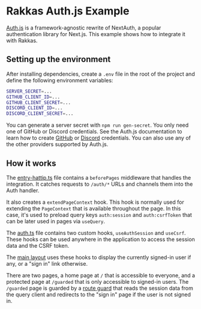 # Rakkas Auth.js Example

[Auth.js](https://authjs.dev) is a framework-agnostic rewrite of NextAuth, a popular authentication library for Next.js. This example shows how to integrate it with Rakkas.

## Setting up the environment

After installing dependencies, create a `.env` file in the root of the project and define the following environment variables:

```bash
SERVER_SECRET=...
GITHUB_CLIENT_ID=...
GITHUB_CLIENT_SECRET=...
DISCORD_CLIENT_ID=...
DISCORD_CLIENT_SECRET=...
```

You can generate a server secret with `npm run gen-secret`. You only need one of GitHub or Discord credentials. See the Auth.js documentation to learn how to create [GitHub](https://authjs.dev/reference/core/providers_github) or [Discord](https://authjs.dev/reference/core/providers_discord) credentials. You can also use any of the other providers supported by Auth.js.

## How it works

The [entry-hattip.ts](src/entry-hattip.ts) file contains a `beforePages` middleware that handles the integration. It catches requests to `/auth/*` URLs and channels them into the Auth handler.

It also creates a `extendPageContext` hook. This hook is normally used for extending the `PageContext` that is available throughout the page. In this case, it's used to preload query keys `auth:session` and `auth:csrfToken` that can be later used in pages via `useQuery`.

The [auth.ts](src/lib/auth.ts) file contains two custom hooks, `useAuthSession` and `useCsrf`. These hooks can be used anywhere in the application to access the session data and the CSRF token.

The [main layout](src/routes/layout.tsx) uses these hooks to display the currently signed-in user if any, or a "sign in" link otherwise.

There are two pages, a home page at `/` that is accessible to everyone, and a protected page at `/guarded` that is only accessible to signed-in users. The `/guarded` page is guarded by a [route guard](src/routes/guarded/$guard.ts) that reads the session data from the query client and redirects to the "sign in" page if the user is not signed in.
